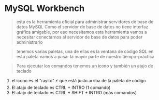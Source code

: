 # MySQL Workbench

> esta es la herramienta oficial para administrar servidores de base de datos MySQL
> Como el servidor de base de datos no tiene interfaz gráfica amigable, por eso necesitamos esta herramienta
> vamos a necesitar conectarnos al servidor de base de datos para poder administrarlo

> tenemos varias paletas, una de ellas es la ventana de código SQL
> en esta paleta vamos a pasar la mayor parte de nuestro tiempo-práctica

> Para ejecutar los comandos tenemos un icono y también un atajo de teclado
1. el icono es el "rayito" ⚡ que está justo arriba de la paleta de código
2. El atajo de teclado es CTRL + INTRO (1 comando)
3. El atajo de teclado es CTRL + SHIFT + INTRO (más comandos)